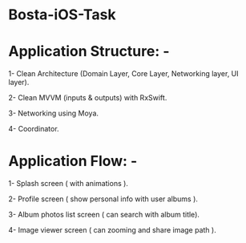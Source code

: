 # Bosta-iOS-Task

# Application Structure: -

1- Clean Architecture (Domain Layer, Core Layer, Networking layer, UI layer).

2- Clean MVVM (inputs & outputs) with RxSwift.

3- Networking using Moya.

4- Coordinator.

# Application Flow: -

1- Splash screen ( with animations ).

2- Profile screen ( show personal info with user albums ).

3- Album photos list screen ( can search with album title).

4- Image viewer screen ( can zooming and share image path ).
